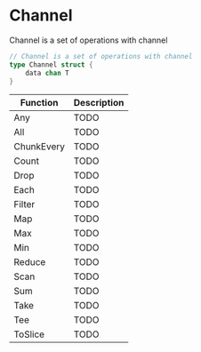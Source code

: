 # Channel

Channel is a set of operations with channel

```go
// Channel is a set of operations with channel
type Channel struct {
	data chan T
}
```

| Function | Description |
| -------- | ----------- |
| Any | TODO |
| All | TODO |
| ChunkEvery | TODO |
| Count | TODO |
| Drop | TODO |
| Each | TODO |
| Filter | TODO |
| Map | TODO |
| Max | TODO |
| Min | TODO |
| Reduce | TODO |
| Scan | TODO |
| Sum | TODO |
| Take | TODO |
| Tee | TODO |
| ToSlice | TODO |
